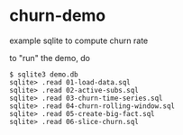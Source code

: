 # churn-demo

example sqlite to compute churn rate

to "run" the demo, do

    $ sqlite3 demo.db
    sqlite> .read 01-load-data.sql
    sqlite> .read 02-active-subs.sql
    sqlite> .read 03-churn-time-series.sql
    sqlite> .read 04-churn-rolling-window.sql
    sqlite> .read 05-create-big-fact.sql
    sqlite> .read 06-slice-churn.sql
